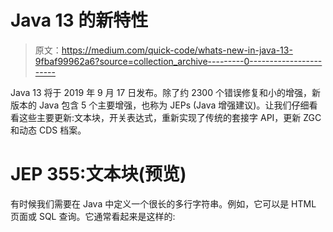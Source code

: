 # Java 13 的新特性

> 原文：<https://medium.com/quick-code/whats-new-in-java-13-9fbaf99962a6?source=collection_archive---------0----------------------->

Java 13 将于 2019 年 9 月 17 日发布。除了约 2300 个错误修复和小的增强，新版本的 Java 包含 5 个主要增强，也称为 JEPs (Java 增强建议)。让我们仔细看看这些主要更新:文本块，开关表达式，重新实现了传统的套接字 API，更新 ZGC 和动态 CDS 档案。

# JEP 355:文本块(预览)

有时候我们需要在 Java 中定义一个很长的多行字符串。例如，它可以是 HTML 页面或 SQL 查询。它通常看起来是这样的: